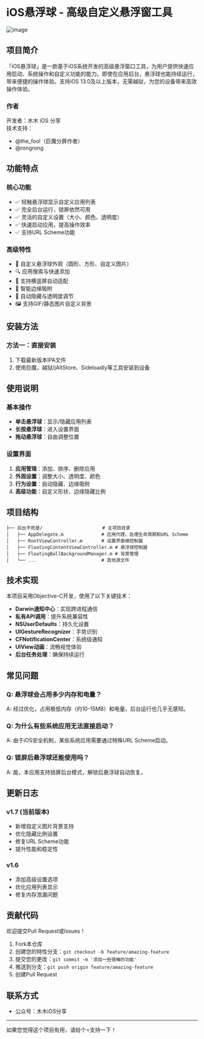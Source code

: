 # iOS悬浮球 - 高级自定义悬浮窗工具

![image](https://github.com/user-attachments/assets/0b15ae83-e58e-411e-90fd-3389f00a9041)


## 项目简介

「iOS悬浮球」是一款基于iOS系统开发的高级悬浮窗口工具，为用户提供快速应用启动、系统操作和自定义功能的能力。即使在应用后台，悬浮球也能持续运行，带来便捷的操作体验。支持iOS 13.0及以上版本，无需越狱，为您的设备带来高效操作体验。

### 作者

开发者：木木 iOS 分享  
技术支持：
- @the_fool（巨魔分屏作者）
- @rongrong

## 功能特点

### 核心功能
- ✅ 轻触悬浮球显示自定义应用列表
- ✅ 完全后台运行，锁屏依然可用
- ✅ 灵活的自定义设置（大小、颜色、透明度）
- ✅ 快速启动应用，提高操作效率
- ✅ 支持URL Scheme功能

### 高级特性
- 🎨 自定义悬浮球外观（圆形、方形、自定义图片）
- 🔍 应用搜索与快速添加
- 📱 支持横竖屏自动适配
- 🎯 智能边缘吸附
- 🔄 自动隐藏与透明度调节
- 🖼️ 支持GIF/静态图片自定义背景

## 安装方法

### 方法一：直接安装
1. 下载最新版本IPA文件
2. 使用巨魔，越狱/jAltStore、Sideloadly等工具安装到设备


## 使用说明

### 基本操作
- **单击悬浮球**：显示/隐藏应用列表
- **长按悬浮球**：进入设置界面
- **拖动悬浮球**：自由调整位置

### 设置界面
1. **应用管理**：添加、排序、删除应用
2. **外观设置**：调整大小、透明度、颜色
3. **行为设置**：自动隐藏、边缘吸附
4. **高级功能**：自定义形状、边缘隐藏比例

## 项目结构

```
├── 后台不死是/                      # 主项目目录
│   ├── AppDelegate.m              # 应用代理，处理生命周期和URL Scheme
│   ├── RootViewController.m       # 设置界面根控制器
│   ├── FloatingContentViewController.m # 悬浮球控制器
│   ├── FloatingBallBackgroundManager.m # 背景管理
│   └── ...                        # 其他源文件
```

## 技术实现

本项目采用Objective-C开发，使用了以下关键技术：

- **Darwin通知中心**：实现跨进程通信
- **私有API调用**：提升系统兼容性
- **NSUserDefaults**：持久化设置
- **UIGestureRecognizer**：手势识别
- **CFNotificationCenter**：系统级通知
- **UIView动画**：流畅视觉体验
- **后台任务处理**：确保持续运行

## 常见问题

### Q: 悬浮球会占用多少内存和电量？
A: 经过优化，占用极低内存（约10-15MB）和电量，后台运行也几乎无感知。

### Q: 为什么有些系统应用无法直接启动？
A: 由于iOS安全机制，某些系统应用需要通过特殊URL Scheme启动。

### Q: 锁屏后悬浮球还能使用吗？
A: 能，本应用支持锁屏后台模式，解锁后悬浮球自动恢复。

## 更新日志

### v1.7 (当前版本)
- 新增自定义图片背景支持
- 优化隐藏比例设置
- 修复URL Scheme功能
- 提升性能和稳定性

### v1.6
- 添加高级设置选项
- 优化应用列表显示
- 修复内存泄漏问题

## 贡献代码

欢迎提交Pull Request或Issues！

1. Fork本仓库
2. 创建您的特性分支：`git checkout -b feature/amazing-feature`
3. 提交您的更改：`git commit -m '添加一些很棒的功能'`
4. 推送到分支：`git push origin feature/amazing-feature`
5. 创建Pull Request


## 联系方式

- 公众号：木木iOS分享


---

如果您觉得这个项目有用，请给个⭐️支持一下！ 
